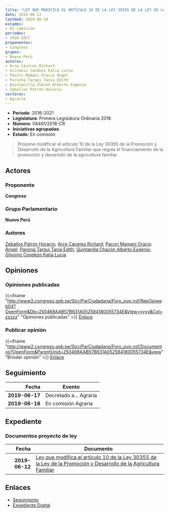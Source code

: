 ```yaml
---
title: "LEY QUE MODIFICA EL ARTÍCULO 10 DE LA LEY 30355 DE LA LEY DE LA PROMOCIÓN Y DESARROLLO DE LA AGRICULTURA FAMILIAR"
date: 2019-06-12
lastmod: 2019-06-18
estados:
- En comisión
periodos:
- 2016-2021
proponentes:
- Congreso
grupos:
- Nuevo Perú
autores:
- Arce Cáceres Richard
- Gilvonio Condezo Katia Lucía
- Pacori Mamani Oracio Ángel
- Pariona Tarqui Tania Edith
- Quintanilla Chacón Alberto Eugenio
- Zeballos Patrón Horacio
sectores:
- Agraria
---
```

- **Periodo**: 2016-2021
- **Legislatura**: Primera Legislatura Ordinaria 2018
- **Número**: 04461/2018-CR
- **Iniciativas agrupadas**: 
- **Estado**: En comisión

> Propone modificar el artículo 10 de la Ley 30355 de la Promoción y Desarrollo de la Agricultura Familiar que regula el financiamiento de la promoción y desarrollo de la agricultura familiar


## Actores

### Proponente

**Congreso**

### Grupo Parlamentario

**Nuevo Perú**

### Autores

[Zeballos Patrón Horacio](mailto:mailto:hzeballos@congreso.gob.pe); [Arce Cáceres Richard](mailto:mailto:rarce@congreso.gob.pe); [Pacori Mamani Oracio Ángel](mailto:mailto:opacori@congreso.gob.pe); [Pariona Tarqui Tania Edith](mailto:mailto:tpariona@congreso.gob.pe); [Quintanilla Chacón Alberto Eugenio](mailto:mailto:aquintanilla@congreso.gob.pe); [Gilvonio Condezo Katia Lucía](mailto:mailto:kgilvonio@congreso.gob.pe)

## Opiniones

### Opiniones publicadas

{{<iframe "http://www2.congreso.gob.pe/Sicr/ParCiudadana/Foro_pvp.nsf/RepOpiweb04?OpenForm&Db=250468AAB57B631A052584180055734E&View=yyyy&Col=zzzzz" "Opiniones publicadas" >}}
[Enlace](http://www2.congreso.gob.pe/Sicr/ParCiudadana/Foro_pvp.nsf/RepOpiweb04?OpenForm&Db=250468AAB57B631A052584180055734E&View=yyyy&Col=zzzzz)

### Publicar opinión

{{<iframe "http://www2.congreso.gob.pe/Sicr/ParCiudadana/Foro_pvp.nsf/Documentos?OpenForm&ParentUnid=250468AAB57B631A052584180055734E&view" "Brindar opinión" >}}
[Enlace](http://www2.congreso.gob.pe/Sicr/ParCiudadana/Foro_pvp.nsf/Documentos?OpenForm&ParentUnid=250468AAB57B631A052584180055734E&view)


## Seguimiento

| Fecha | Evento |
|------:|--------|
| **2019-06-17** | Decretado a... Agraria |
| **2019-06-18** | En comisión Agraria |

## Expediente

### Documentos proyecto de ley

| Fecha | Documento |
|------:|-----------|
| **2019-06-12** | [Ley que modifica el artículo 10 de la Ley 30355 de la Ley de la Promoción y Desarrollo de la Agricultura Familiar](http://www.leyes.congreso.gob.pe/Documentos/2016_2021/Proyectos_de_Ley_y_de_Resoluciones_Legislativas/PL0446120190612.pdf) |

## Enlaces

- [Seguimiento](http://www2.congreso.gob.pe/Sicr/TraDocEstProc/CLProLey2016.nsf/f7fff46988ca05b1052578e100829cc7/7fb8291dc36e963105258417007f1806?OpenDocument)
- [Expediente Digital](http://www2.congreso.gob.pe/Sicr/TraDocEstProc/Expvirt_2011.nsf/visbusqptramdoc1621/04461?opendocument)

